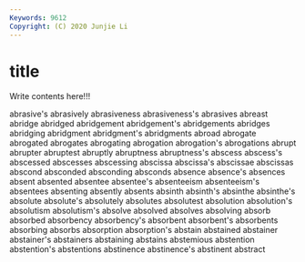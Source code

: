 ```yaml
---
Keywords: 9612
Copyright: (C) 2020 Junjie Li
---
```


# title

Write contents here!!!
 
abrasive's 
abrasively 
abrasiveness
abrasiveness's 
abrasives 
abreast 
abridge 
abridged 
abridgement 
abridgement's 
abridgements 
abridges 
abridging
abridgment 
abridgment's 
abridgments 
abroad 
abrogate 
abrogated 
abrogates 
abrogating 
abrogation 
abrogation's
abrogations 
abrupt 
abrupter 
abruptest 
abruptly 
abruptness 
abruptness's 
abscess 
abscess's 
abscessed
abscesses 
abscessing 
abscissa 
abscissa's 
abscissae 
abscissas 
abscond 
absconded 
absconding 
absconds
absence 
absence's 
absences 
absent 
absented 
absentee 
absentee's 
absenteeism 
absenteeism's 
absentees
absenting 
absently 
absents 
absinth 
absinth's 
absinthe 
absinthe's 
absolute 
absolute's 
absolutely
absolutes 
absolutest 
absolution 
absolution's 
absolutism 
absolutism's 
absolve 
absolved 
absolves 
absolving
absorb 
absorbed 
absorbency 
absorbency's 
absorbent 
absorbent's 
absorbents 
absorbing 
absorbs 
absorption
absorption's 
abstain 
abstained 
abstainer 
abstainer's 
abstainers 
abstaining 
abstains 
abstemious 
abstention
abstention's 
abstentions 
abstinence 
abstinence's 
abstinent 
abstract 
